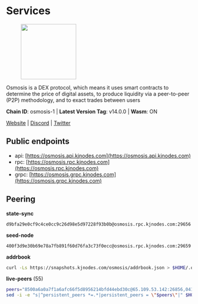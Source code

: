 # Services

<figure><img src="https://raw.githubusercontent.com/kj89/testnet_manuals/main/pingpub/logos/osmosis.png" width="150" alt=""><figcaption></figcaption></figure>

Osmosis is a DEX protocol, which means it uses smart contracts  to determine the price of digital assets, to produce liquidity  via a peer-to-peer (P2P) methodology, and to exact trades between users

**Chain ID**: osmosis-1 | **Latest Version Tag**: v14.0.0 | **Wasm**: ON

[Website](https://osmosis.zone) | [Discord](https://discord.gg/osmosis) | [Twitter](https://twitter.com/osmosiszone)


## Public endpoints

* api: [https://osmosis.api.kjnodes.com](https://osmosis.api.kjnodes.com)
* rpc: [https://osmosis.rpc.kjnodes.com](https://osmosis.rpc.kjnodes.com)
* grpc: [https://osmosis.grpc.kjnodes.com](https://osmosis.grpc.kjnodes.com)

## Peering

**state-sync**

```text
d9bfa29e0cf9c4ce0cc9c26d98e5d97228f93b0b@osmosis.rpc.kjnodes.com:29656
```

**seed-node**

```text
400f3d9e30b69e78a7fb891f60d76fa3c73f0ecc@osmosis.rpc.kjnodes.com:29659
```

**addrbook**
```bash
curl -Ls https://snapshots.kjnodes.com/osmosis/addrbook.json > $HOME/.osmosisd/config/addrbook.json
```

**live-peers** (55)
```bash
peers="8500a6a0a7f1a6afc66f5d8956214bfd44ebd30c@65.109.53.142:26856,0419c998d6aac0afdb05808ad9a935670248e209@65.108.204.56:26656,1c398af2208984d4e59bc41132e3eac0508abb0f@95.216.76.251:26656,fced2c95050c0d4781b76cd2b0a93efae03cb395@65.108.77.93:26656,d87b23a8f9134744f2370b069531fcf62e7721c9@65.109.30.119:26656,f9bfc7f25f63bd7e392fbe5465126b311465cbce@65.108.78.186:26656,42f42a4b3527b927d5002d45abd37f66ecdd4861@51.178.74.75:16656,f9a920a61ee994b12b77178dd5f1fc1ed39b7cd2@142.132.255.49:26656,173751092c573b78d0dd40677dc7d7f5b546dcfd@94.130.207.9:26656,d589eb77d7dfebec659ce8bce9f903250301c8ba@116.202.216.57:26656,bbb1fa66983c8989d46fefbd96da1084da9b102b@142.132.199.94:26656,82e224c9640048a6513c589e904c0d903bb99f32@74.118.140.23:26656,4a837e3411b0281f00c07706cfea72d3ebc575f1@176.9.38.49:26656,1c02ae0be21e3b08d9beadf91c26aec4193d2659@135.181.22.238:26656,b15ff06834de16016d8d905162e1365423d21a66@35.172.193.124:26656,f95d9634ad68b8f0ac80ce308adb71d8c119ada5@141.98.219.104:26656,d9bfa29e0cf9c4ce0cc9c26d98e5d97228f93b0b@65.109.88.38:29656,bfb67b2ae345955d6bc0991450120669c683386e@149.56.25.66:26656,fc590afe489a1b9ca8ff3f2fb396dbc20b1997a4@204.16.244.254:26656,b8450ac06ab8ccac21b21bbbba8ea3751a479291@3.91.196.177:26656,20913e92e8b9ea2d80ad34edd9b52e97886cf616@54.37.30.181:26656,43785e5ffd8783393ea8094f77efcee5bdbcdce3@78.141.244.18:26656,6945be12a7d357a39b9cfbb0018249b234fc4a15@54.241.143.196:26656,0660d18b65340a55514f240dd517282ca286f169@176.9.28.62:26656,42745690b41f6a7515c4a87d88efda2e82b55b76@78.46.94.183:26656,74e8ba742d8312c250f3237c8c8f3f951c01f9df@95.216.4.104:2003,e0fbdbdce6ec8797412751edd00fbaf114c42fad@34.220.226.204:26656,2000928f1b09973431b53292ef80c1cd836fd967@168.119.213.117:26656,724cef11bbe866269b3d67f7dd5ea539cc4096bf@198.244.164.186:26656,1528ce3b88d859f2f8c4160d9b155ecea5177a2e@142.132.146.105:26656,f67dde244467670d0cbd93a71ec1d6fd9c99c528@93.115.29.37:26656,47e4075978458bfc382630b2a46aabbbbf7977b2@143.198.234.114:26656,30e9432879d5b0976b88e52120dc12338e40fc33@65.108.108.176:26656,a6283307952423c1751431c220d11ed36b61ed84@143.110.237.113:26656,98a4aa5ebe9b3c62561be9c37517def8de0b4868@57.128.65.115:26656,407267ac44b20a0a4258d0bbca1c9f657bf88d08@74.118.143.19:26656,f4b811759e55f665180545ad5e1b42573f660861@135.181.181.251:26656,b69e57cd6f796ac5d6efb1a834163365c37cbfa8@78.46.69.29:26656,5e9051d2ae7d9be1656a5348ad0916f255b96c73@135.181.214.17:26656,60a2c89e7253502e93517a026f44a2431cc81230@220.85.113.39:26656,c47e03ce1b82b136768581a028033c4e201962f6@65.108.79.45:26656,fc2ad6fb9f20b4a637e244d92c35362bdb5d96af@100.26.145.135:26656,9b1bfb99d9eb04af32510ed8e3eb83c59448662f@95.214.52.220:26656,b37a3c92c039de2582edd120b16afa3f462ecf3e@23.88.69.22:27166,34340a9151d4a97a850d2cd64d8778279faf3f96@194.163.181.100:26656,406f64a8d601e34d7311fd61ec87b0c7028bd230@138.201.23.39:46656,7de231d5c75feb810a9196fa2a3e83e0576c88a9@212.95.53.152:26656,071ae914b06e14148a6286a0fa087c797336f043@34.105.246.121:26656,e3cc05de734a9eb3da832cf0236f319a9a4063ba@95.216.101.39:26656,d4e6a9d74abbf4676c8fd2d58d27fc24b59056b9@143.198.22.206:26656,4e38d3caa1554d7f46a2654fa9997554c13f61f2@95.216.96.61:26656,2f4c0337b2522034a614a5cb2c61a891fe753c03@5.9.81.187:29656,3197daa0ee5245b17a546be032ff0f6814e1d1db@148.251.191.239:26656,a2024229e2eed1650ba3a3ea9db67fa318dc232e@142.132.199.3:26656,be930386104083882c7e491d60584e15c101c1da@178.128.156.131:26656"
sed -i -e "s|^persistent_peers *=.*|persistent_peers = \"$peers\"|" $HOME/.osmosisd/config/config.toml
```
